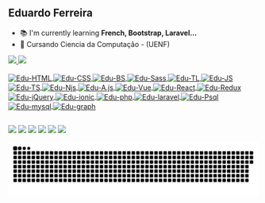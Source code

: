 ## Eduardo Ferreira


- 📚 I'm currently learning **French, Bootstrap, Laravel...**
- 🌱 Cursando Ciencia da Computação - (UENF)

<div>
  <a href ="https://github.com/3duardoJr">
  <img height="151em" src="https://github-readme-stats.vercel.app/api?username=3duardoJr&show_icons=true&theme=tokyonight&include_all_commits-true&count_private=true"/>
  <img height="151em" src="https://github-readme-stats.vercel.app/api/top-langs/?username=3duardoJr&layout=compact&langs_count=16&theme=tokyonight"/>
</div>
<div style="display: inline_block"><br>
  <img align="center" alt="Edu-HTML" height="30" width="40" src="https://cdn.jsdelivr.net/gh/devicons/devicon/icons/html5/html5-original.svg"> 
  <img align="center" alt="Edu-CSS" height="30" width="40" src="https://cdn.jsdelivr.net/gh/devicons/devicon/icons/css3/css3-original.svg">
  <img align="center" alt="Edu-BS" height="30" width="40" src="https://cdn.jsdelivr.net/gh/devicons/devicon/icons/bootstrap/bootstrap-original.svg">  
  <img align="center" alt="Edu-Sass" height="30" width="40" src="https://cdn.jsdelivr.net/gh/devicons/devicon/icons/sass/sass-original.svg">
  <img align="center" alt="Edu-TL" height="30" width="40" src="https://cdn.jsdelivr.net/gh/devicons/devicon/icons/tailwindcss/tailwindcss-plain.svg">
  <img align="center" alt="Edu-JS" height="30" width="40" src="https://cdn.jsdelivr.net/gh/devicons/devicon/icons/javascript/javascript-original.svg">
  <img align="center" alt="Edu-TS" height="30" width="40" src="https://cdn.jsdelivr.net/gh/devicons/devicon/icons/typescript/typescript-original.svg"> 
  <img align="center" alt="Edu-Njs" height="30" width="40" src="https://cdn.jsdelivr.net/gh/devicons/devicon/icons/nodejs/nodejs-original.svg"> 
  <img align="center" alt="Edu-A.js" height="30" width="40" src="https://cdn.jsdelivr.net/gh/devicons/devicon/icons/angularjs/angularjs-plain.svg"> 
  <img align="center" alt="Edu-Vue" height="30" width="40" src="https://cdn.jsdelivr.net/gh/devicons/devicon/icons/vuejs/vuejs-original.svg">  
  <img align="center" alt="Edu-React" height="30" width="40" src="https://cdn.jsdelivr.net/gh/devicons/devicon/icons/react/react-original.svg">  
  <img align="center" alt="Edu-Redux" height="30" width="40" src="https://cdn.jsdelivr.net/gh/devicons/devicon/icons/redux/redux-original.svg">  
  <img align="center" alt="Edu-jQuery" height="30" width="40" src="https://cdn.jsdelivr.net/gh/devicons/devicon/icons/jquery/jquery-original.svg">  
  <img align="center" alt="Edu-ionic" height="30" width="40" src="https://cdn.jsdelivr.net/gh/devicons/devicon/icons/ionic/ionic-original.svg">  
  <img align="center" alt="Edu-php" height="30" width="40" src="https://cdn.jsdelivr.net/gh/devicons/devicon/icons/php/php-plain.svg">
  <img align="center" alt="Edu-laravel" height="30" width="40" src="https://cdn.jsdelivr.net/gh/devicons/devicon/icons/laravel/laravel-plain.svg">
  <img align="center" alt="Edu-Psql" height="30" width="40" src="https://cdn.jsdelivr.net/gh/devicons/devicon/icons/postgresql/postgresql-original.svg">  
  <img align="center" alt="Edu-mysql" height="30" width="40" src="https://cdn.jsdelivr.net/gh/devicons/devicon/icons/mysql/mysql-original.svg"> 
  <img align="center" alt="Edu-graph" height="30" width="40" src="https://cdn.jsdelivr.net/gh/devicons/devicon/icons/graphql/graphql-plain.svg"> 

</div>

  ##
  
<div>
  <a href="https://www.instagram.com/3duardojrdev/"><img src="https://img.shields.io/badge/Instagram-E4405F?style=for-the-badge&logo=instagram&logoColor=white" target=_blank></a>
  <a href="https://www.linkedin.com/in/eduardo-ferreira-886433250/"><img src="https://img.shields.io/badge/LinkedIn-0077B5?style=for-the-badge&logo=linkedin&logoColor=white" target=_blank></a>
  <a href="https://pt.stackoverflow.com/users/305182/3duardojr"><img src="https://img.shields.io/badge/Stack_Overflow-FE7A16?style=for-the-badge&logo=stack-overflow&logoColor=white" target=_blank></a>
  <a href="https://twitter.com/3duardoJr"><img src="https://img.shields.io/badge/Twitter-1DA1F2?style=for-the-badge&logo=twitter&logoColor=white" target=_blank></a>
  <a href="discordapp.com/users/3du#1306"><img src="https://img.shields.io/badge/Discord-7289DA?style=for-the-badge&logo=discord&logoColor=white" target=_blank></a>
  <a href="mailto:edu.ferreira.s.j@gmail.com"><img src="https://img.shields.io/badge/Gmail-D14836?style=for-the-badge&logo=gmail&logoColor=white" target=_blank></a>
  
  ![Snake animation](https://github.com/3duardoJr/3duardoJr/blob/output/github-contribution-grid-snake.svg)
</div>
